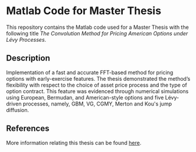 # Matlab Code for Master Thesis

This repository contains the Matlab code used for a Master Thesis with the following title *The Convolution Method for Pricing American Options under Lévy Processes*.

## Description

Implementation of a fast and accurate FFT-based method for pricing options with early-exercise features. The thesis demonstrated the method’s flexibility with respect to the choice of asset price process and the type of option contract. This feature was evidenced through numerical simulations using European, Bermudan, and American-style options and five Lévy-driven processes, namely, GBM, VG, CGMY, Merton and Kou's jump diffusion.

## References

More information relating this thesis can be found [here](http://repositorio.ul.pt/bitstream/10451/16032/1/ulfc112050_tm_Pedro_Oliveira.pdf).